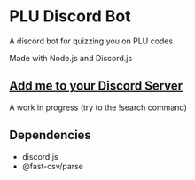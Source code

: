 # PLU Discord Bot

A discord bot for quizzing you on PLU codes

Made with Node.js and Discord.js

[Add me to your Discord Server](https://discord.com/api/oauth2/authorize?client_id=829242939771191306&permissions=0&scope=bot "Bot Invite")
---

A work in progress (try to the !search command)

## Dependencies
- discord.js
- @fast-csv/parse
